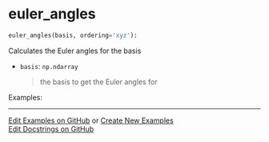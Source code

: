 # <a id="McUtils.Numputils.EulerSystem.euler_angles">euler_angles</a>

```python
euler_angles(basis, ordering='xyz'): 
```
Calculates the Euler angles for the basis
- `basis`: `np.ndarray`
    >the basis to get the Euler angles for

Examples: 


___

[Edit Examples on GitHub](https://github.com/McCoyGroup/References/edit/gh-pages/Documentation/examples/McUtils/Numputils/EulerSystem/euler_angles.md) or 
[Create New Examples](https://github.com/McCoyGroup/References/new/gh-pages/?filename=Documentation/examples/McUtils/Numputils/EulerSystem/euler_angles.md) <br/>
[Edit Docstrings on GitHub](https://github.com/McCoyGroup/McUtils/edit/master/Numputils/EulerSystem.py?message=Update%20Docs)